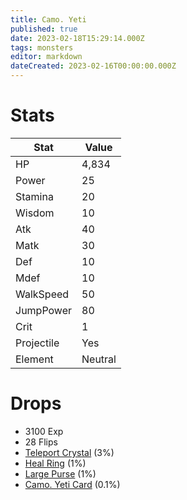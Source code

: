 ```yaml
---
title: Camo. Yeti
published: true
date: 2023-02-18T15:29:14.000Z
tags: monsters
editor: markdown
dateCreated: 2023-02-16T00:00:00.000Z
---
```


# Stats
|Stat|Value|
|-|-|
|HP|4,834|
|Power|25|
|Stamina|20|
|Wisdom|10|
|Atk|40|
|Matk|30|
|Def|10|
|Mdef|10|
|WalkSpeed|50|
|JumpPower|80|
|Crit|1|
|Projectile|Yes|
|Element|Neutral|

# Drops
 * 3100 Exp
 * 28 Flips
 * [Teleport Crystal](/items/teleport-crystal.md) (3%)
 * [Heal Ring](/items/heal-ring.md) (1%)
 * [Large Purse](/items/large-purse.md) (1%)
 * [Camo. Yeti Card](/items/camo-yeti-card.md) (0.1%)
